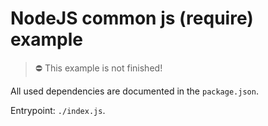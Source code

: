 # NodeJS common js (require) example

> ⛔️ This example is not finished!

All used dependencies are documented in the `package.json`.

Entrypoint: `./index.js`.
